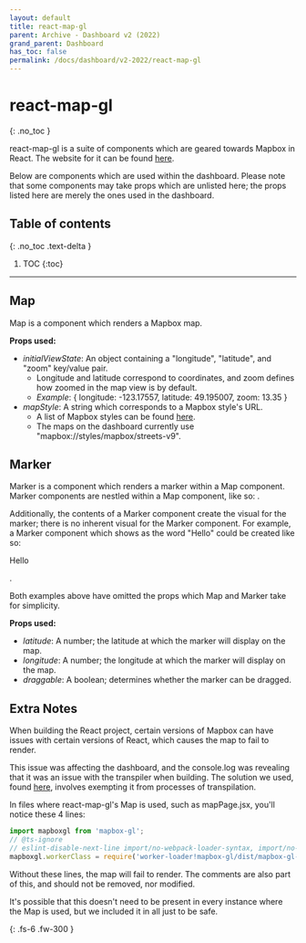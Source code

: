 ```yaml
---  
layout: default  
title: react-map-gl  
parent: Archive - Dashboard v2 (2022)
grand_parent: Dashboard
has_toc: false
permalink: /docs/dashboard/v2-2022/react-map-gl
---  
```


# react-map-gl
{: .no_toc }

react-map-gl is a suite of components which are geared towards Mapbox in React. The website for it can be found [here](https://visgl.github.io/react-map-gl/).

Below are components which are used within the dashboard. Please note that some components may take props which are unlisted here; the props listed here are merely the ones used in the dashboard.

## Table of contents
{: .no_toc .text-delta }

1. TOC
{:toc}
   
---

## Map

Map is a component which renders a Mapbox map.

**Props used:**
- *initialViewState*: An object containing a "longitude", "latitude", and "zoom" key/value pair.
    - Longitude and latitude correspond to coordinates, and zoom defines how zoomed in the map view is by default.
    - *Example*: { longitude: -123.17557, latitude: 49.195007, zoom: 13.35 }
- *mapStyle*: A string which corresponds to a Mapbox style's URL.
    - A list of Mapbox styles can be found [here](https://docs.mapbox.com/api/maps/styles/).
    - The maps on the dashboard currently use "mapbox://styles/mapbox/streets-v9".


## Marker

Marker is a component which renders a marker within a Map component. Marker components are nestled within a Map component, like so: <Map><Marker/></Map>.

Additionally, the contents of a Marker component create the visual for the marker; there is no inherent visual for the Marker component. For example, a Marker component which shows as the word "Hello" could be created like so: <Marker><p>Hello</p></Marker>.

Both examples above have omitted the props which Map and Marker take for simplicity.

**Props used:**
- *latitude*: A number; the latitude at which the marker will display on the map.
- *longitude*: A number; the longitude at which the marker will display on the map.
- *draggable*: A boolean; determines whether the marker can be dragged.


## Extra Notes

When building the React project, certain versions of Mapbox can have issues with certain versions of React, which causes the map to fail to render.

This issue was affecting the dashboard, and the console.log was revealing that it was an issue with the transpiler when building. The solution we used, found [here](https://stackoverflow.com/a/69489231), involves exempting it from processes of transpilation.

In files where react-map-gl's Map is used, such as mapPage.jsx, you'll notice these 4 lines:

```js
import mapboxgl from 'mapbox-gl';
// @ts-ignore
// eslint-disable-next-line import/no-webpack-loader-syntax, import/no-unresolved
mapboxgl.workerClass = require('worker-loader!mapbox-gl/dist/mapbox-gl-csp-worker').default;
```

Without these lines, the map will fail to render. The comments are also part of this, and should not be removed, nor modified.

It's possible that this doesn't need to be present in every instance where the Map is used, but we included it in all just to be safe.

{: .fs-6 .fw-300 }